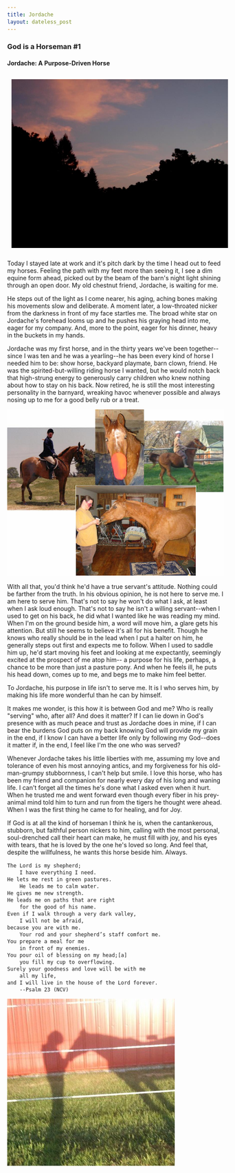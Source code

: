 ```yaml
---
title: Jordache
layout: dateless_post
---
```


<h3>God is a Horseman #1</h3>
<p class="nofloat"> </p>
<h4>Jordache: A Purpose-Driven Horse</h4>

<img style="margin: 10px;" alt="Image of evening darkening wooded hill under sky lit by the sunset's afterglow." src="../images/jordache_character_1_v.jpg">

Today I stayed late at work and it's pitch dark by the time I head out to feed my horses.  Feeling the path with my feet more than seeing it, I see a dim equine form ahead, picked out by the beam of the barn's night light shining through an open door.  My old chestnut friend, Jordache, is waiting for me.  

He steps out of the light as I come nearer, his aging, aching bones making his movements slow and deliberate.  A moment later, a low-throated nicker from the darkness in front of my face startles me.  The broad white star on Jordache's forehead looms up and he pushes his graying head into me, eager for my company.  And, more to the point, eager for his dinner, heavy in the buckets in my hands.

Jordache was my first horse, and in the thirty years we've been together--since I was ten and he was a yearling--he has been every kind of horse I needed him to be:  show horse, backyard playmate, barn clown, friend.   He was the  spirited-but-willing riding horse I wanted, but he would notch back that high-strung energy to generously carry children who knew nothing about how to stay on his back.  Now retired, he is still the most interesting personality in the barnyard, wreaking havoc whenever possible and always nosing up to me for a good belly rub or a treat.

![Montage of pictures from Jordache's life](../images/jordache_montage_3.jpg)

With all that, you'd think he'd have a true servant's attitude.  Nothing could be farther from the truth.  In his obvious opinion, he is not here to serve me.  I am here to serve him.  That's not to say he won't do what I ask, at least when I ask loud enough.   That's not to say he isn't a willing servant--when I used to get on his back, he did what I wanted like he was reading my mind.   When I'm on the ground beside him, a word will move him, a glare gets his attention.  But still he seems to believe it's all for his benefit.  Though he knows who really should be in the lead when I put a halter on him, he generally steps out first and expects me to follow.  When I used to saddle him up, he'd start moving his feet and looking at me expectantly, seemingly excited at the prospect of me atop him-- a purpose for his life, perhaps, a chance to be more than just a pasture pony.  And when he feels ill, he puts his head down, comes up to me, and begs me to make him feel better.  

To Jordache, his purpose in life isn't to serve me.  It is I who serves him, by making his life more wonderful than he can by himself.  

It makes me wonder, is this how it is between God and me?  Who is really "serving" who, after all?  And does it matter?  If I can lie down in God's presence with as much peace and trust as Jordache does in mine, if I can bear the burdens God puts on my back knowing God will provide my grain in the end, if I know I can have a better life only by following my God--does it matter if, in the end, I feel like I'm the one who was served?  

Whenever Jordache takes his little liberties with me, assuming my love and tolerance of even his most annoying antics, and my forgiveness for his old-man-grumpy stubbornness, I can't help but smile.  I love this horse, who has been my friend and companion for nearly every day of his long and waning life.  I can't forget all the times he's done what I asked even when it hurt.  When he trusted me and went forward even though every fiber in his prey-animal mind told him to turn and run from the tigers he thought were ahead.  When I was the first thing he came to for healing, and for Joy.

If God is at all the kind of horseman I think he is, when the cantankerous, stubborn, but faithful person nickers to him, calling with the most personal, soul-drenched call their heart can make, he must fill with joy, and his eyes with tears, that he is loved by the one he's loved so long.  And feel that, despite the willfulness, he wants this horse beside him.  Always.


    The Lord is my shepherd;
		I have everything I need.
    He lets me rest in green pastures.
		He leads me to calm water.
    He gives me new strength.
    He leads me on paths that are right
		for the good of his name.
    Even if I walk through a very dark valley,
		I will not be afraid,
    because you are with me.
		Your rod and your shepherd’s staff comfort me.
    You prepare a meal for me
		in front of my enemies.
    You pour oil of blessing on my head;[a]
		you fill my cup to overflowing.
    Surely your goodness and love will be with me
		all my life,
    and I will live in the house of the Lord forever.
		--Psalm 23 (NCV)

<img style="margin: 10px: float: center;" alt="shadow-image of horse reaching out to touch person with nose." src="../images/chapter_1_6_from_leah_shurtes_facebook.jpg">